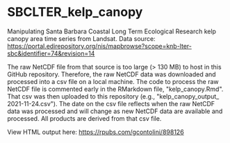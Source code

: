 # SBCLTER_kelp_canopy
Manipulating Santa Barbara Coastal Long Term Ecological Research kelp canopy area time series from Landsat. Data source: https://portal.edirepository.org/nis/mapbrowse?scope=knb-lter-sbc&identifier=74&revision=14

The raw NetCDF file from that source is too large (> 130 MB) to host in this GitHub repository. Therefore, the raw NetCDF data was downloaded and processed into a csv file on a local machine. The code to process the raw NetCDF file is commented early in the RMarkdown file, "kelp_canopy.Rmd". That csv was then uploaded to this repository (e.g., "kelp_canopy_output_ 2021-11-24.csv"). The date on the csv file reflects when the raw NetCDF data was processed and will change as new NetCDF data are available and processed. All products are  derived from that csv file. 

View HTML output here: https://rpubs.com/gcontolini/898126
